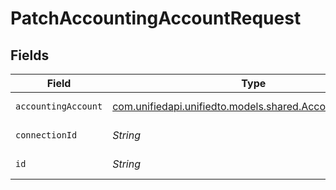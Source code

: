 # PatchAccountingAccountRequest


## Fields

| Field                                                                                                | Type                                                                                                 | Required                                                                                             | Description                                                                                          |
| ---------------------------------------------------------------------------------------------------- | ---------------------------------------------------------------------------------------------------- | ---------------------------------------------------------------------------------------------------- | ---------------------------------------------------------------------------------------------------- |
| `accountingAccount`                                                                                  | [com.unifiedapi.unifiedto.models.shared.AccountingAccount](../../models/shared/AccountingAccount.md) | :heavy_minus_sign:                                                                                   | Chart of accounts                                                                                    |
| `connectionId`                                                                                       | *String*                                                                                             | :heavy_check_mark:                                                                                   | ID of the connection                                                                                 |
| `id`                                                                                                 | *String*                                                                                             | :heavy_check_mark:                                                                                   | ID of the Account                                                                                    |